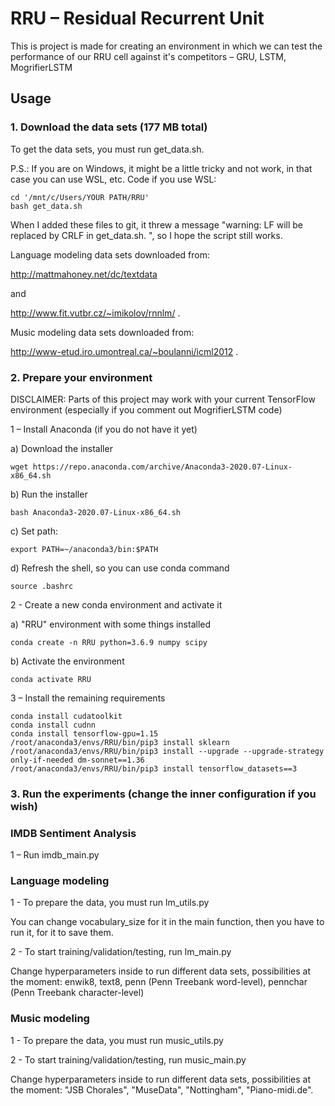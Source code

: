 # RRU – Residual Recurrent Unit

This is project is made for creating an environment in which we can test the performance of our RRU cell against it's
competitors – GRU, LSTM, MogrifierLSTM

## Usage

### 1. Download the data sets (177 MB total)

To get the data sets, you must run get_data.sh.

P.S.: If you are on Windows, it might be a little tricky and not work, in that case you can use WSL, etc.
Code if you use WSL:
```
cd '/mnt/c/Users/YOUR PATH/RRU'
bash get_data.sh
```
	
When I added these files to git, it threw a message "warning: LF will be replaced by CRLF in get_data.sh.
", so I hope the script still works.

Language modeling data sets downloaded from:

http://mattmahoney.net/dc/textdata

and

http://www.fit.vutbr.cz/~imikolov/rnnlm/ .

Music modeling data sets downloaded from:

http://www-etud.iro.umontreal.ca/~boulanni/icml2012 .

### 2. Prepare your environment

DISCLAIMER: Parts of this project may work with your current TensorFlow environment (especially if you comment
out MogrifierLSTM code)

1 – Install Anaconda (if you do not have it yet)

a) Download the installer
```
wget https://repo.anaconda.com/archive/Anaconda3-2020.07-Linux-x86_64.sh
```

b) Run the installer
```
bash Anaconda3-2020.07-Linux-x86_64.sh
```

c) Set path:
```
export PATH=~/anaconda3/bin:$PATH
```

d) Refresh the shell, so you can use conda command
```
source .bashrc
```

2 - Create a new conda environment and activate it

a) "RRU" environment with some things installed
```
conda create -n RRU python=3.6.9 numpy scipy
```

b) Activate the environment
```
conda activate RRU
```

3 – Install the remaining requirements
```
conda install cudatoolkit
conda install cudnn
conda install tensorflow-gpu=1.15
/root/anaconda3/envs/RRU/bin/pip3 install sklearn
/root/anaconda3/envs/RRU/bin/pip3 install --upgrade --upgrade-strategy only-if-needed dm-sonnet==1.36
/root/anaconda3/envs/RRU/bin/pip3 install tensorflow_datasets==3
```

### 3. Run the experiments (change the inner configuration if you wish)

### IMDB Sentiment Analysis

1 – Run imdb_main.py

### Language modeling

1 - To prepare the data, you must run lm_utils.py

You can change vocabulary_size for it in the main function, then you have to run it, for it to save them.

2 - To start training/validation/testing, run lm_main.py

Change hyperparameters inside to run different data sets, possibilities at the moment: enwik8, text8,
penn (Penn Treebank word-level), pennchar (Penn Treebank character-level)

### Music modeling

1 - To prepare the data, you must run music_utils.py

2 - To start training/validation/testing, run music_main.py

Change hyperparameters inside to run different data sets, possibilities at the moment: "JSB Chorales", "MuseData",
"Nottingham", "Piano-midi.de".
